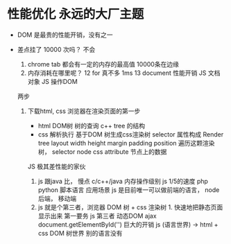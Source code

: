 # 性能优化 永远的大厂主题

- DOM 是最贵的性能开销，没有之一

- 差点挂了
    10000 次吗？ 不会
    1. chrome tab 都会有一定的内存的最高值
        10000条在边缘
    2. 内存消耗在哪里呢？
        12 for 真不多 1ms
        13 document 性能开销
            JS 文档对象 JS 操作DOM

    两步
    1. 下载html, css  浏览器在渲染页面的第一步
        - html DOM树 树的查询  c++
            tree 的结构
        - css 解析执行  基于DOM 树生成css渲染树 selector 属性构成
        Render tree  layout  width height margin padding position
        遍历这颗渲染树，
        selector  node  css attribute 节点上的数据

        JS 极其差性能的家伙
        1. js 跟java 比， 慢点
            c/c++/java 内存操作级别
            js 1/5的速度  php python 脚本语言
            应用场景 js 是目前唯一可以做前端的语言，
            node 后端， 移动端
        2. js 就是个第三者，浏览器
            DOM 树 + css 渲染树 1. 快速地把静态页面显示出来 第一要务
            js 第三者  动态DOM ajax
            document.getElementById('') 巨大的开销
            js (语言世界) -> html + css DOM 树世界
            别的语言没有